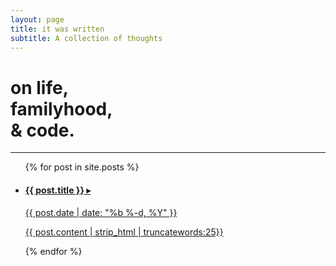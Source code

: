 ```yaml
---
layout: page
title: it was written
subtitle: A collection of thoughts
---
```

<h1 class="home--subtitle text--bold">on life,<br>familyhood,<br>& code.</h1>
<hr class="divider--gray">
<ul class="post-list">
    {% for post in site.posts %}
        <a class="post-link" href="{{ post.url | prepend: site.baseurl }}">
            <li class="post-list-item">
                <h4 class="post-title">
                <span class="post-link">{{ post.title }} ▸</span>
                </h4>
                <p class="post-meta">{{ post.date | date: "%b %-d, %Y" }}</p>
                <p class="post-preview">{{ post.content | strip_html | truncatewords:25}}</p>
            </li>
        </a>
    {% endfor %}
</ul>

